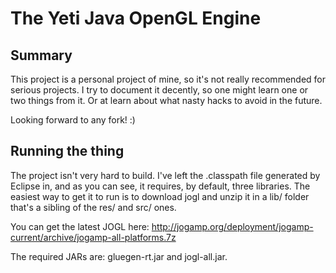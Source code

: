 The Yeti Java OpenGL Engine
===========================

Summary
-------

This project is a personal project of mine, so it's not really recommended for 
serious projects. I try to document it decently, so one might learn one or two things
from it. Or at learn about what nasty hacks to avoid in the future.

Looking forward to any fork! :)

Running the thing
-----------------
The project isn't very hard to build. I've left the .classpath file generated by
Eclipse in, and as you can see, it requires, by default, three libraries. The 
easiest way to get it to run is to download jogl and unzip it in a lib/ folder
that's a sibling of the res/ and src/ ones.

You can get the latest JOGL here: http://jogamp.org/deployment/jogamp-current/archive/jogamp-all-platforms.7z

The required JARs are: gluegen-rt.jar and jogl-all.jar.